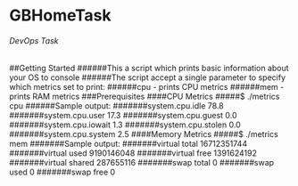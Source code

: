 # GBHomeTask
###### DevOps Task
##Getting Started
######This a script which prints basic information about your OS to console
######The script accept a single parameter to specify which metrics set to print:
######cpu - prints CPU metrics
######mem - prints RAM metrics
###Prerequisites
####CPU Metrics
#####$ ./metrics cpu
######Sample output:
#######system.cpu.idle 78.8
#######system.cpu.user 17.3
#######system.cpu.guest 0.0
#######system.cpu.iowait 1.3
#######system.cpu.stolen 0.0
#######system.cpu.system 2.5
####Memory Metrics
#####$ ./metrics mem
#######Sample output:
#######virtual total 16712351744
#######virtual used 9190146048
#######virtual free 1391624192
#######virtual shared 287655116
#######swap total 0
#######swap used 0
#######swap free 0



